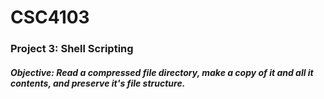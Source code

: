 # CSC4103

### Project 3: Shell Scripting

##### Objective: Read a compressed file directory, make a copy of it and all it contents, and preserve it's file structure.
